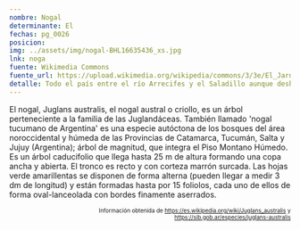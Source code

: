 ```yaml
---
nombre: Nogal
determinante: El
fechas: pg_0026
posicion: 
img: ../assets/img/nogal-BHL16635436_xs.jpg
lnk: noga
fuente: Wikimedia Commons
fuente_url: https://upload.wikimedia.org/wikipedia/commons/3/3e/El_Jard%C3%ADn_bot%C3%A1nico_de_Buenos_Aires_%28Page_124%29_BHL16635436.jpg
detalle: Todo el país entre el río Arrecifes y el Saladillo aunque deshabitado, abunda en ganado y en toda clase de árboles frutales
---
```


<p>El nogal, Juglans australis, el nogal austral o criollo, es un árbol perteneciente a la familia de las Juglandáceas. También llamado 'nogal tucumano de Argentina' es una especie autóctona de los bosques del área noroccidental y húmeda de las Provincias de Catamarca, Tucumán, Salta y Jujuy (Argentina); árbol de magnitud, que integra el Piso Montano Húmedo. Es un árbol caducifolio que llega hasta 25 m de altura formando una copa ancha y abierta. El tronco es recto y con corteza marrón surcada. Las hojas verde amarillentas se disponen de forma alterna (pueden llegar a medir 3 dm de longitud) y están formadas hasta por 15 foliolos, cada uno de ellos de forma oval-lanceolada con bordes finamente aserrados.</p>
<p style="font-size: 10px; text-align:right;">Información obtenida de <a href="https://es.wikipedia.org/wiki/Juglans_australis" target="_blank">https://es.wikipedia.org/wiki/Juglans_australis</a> y <a href="https://sib.gob.ar/especies/juglans-australis" target="_blank">https://sib.gob.ar/especies/juglans-australis</a></p>

